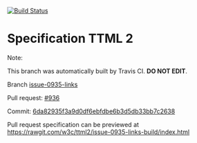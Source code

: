 [![Build Status](https://travis-ci.org/w3c/ttml2.svg?branch=issue-0935-links)](https://travis-ci.org/w3c/ttml2)


# Specification TTML 2


Note:


This branch was automatically built by Travis CI. <b>DO NOT EDIT</b>.


 Branch [issue-0935-links](https://github.com/w3c/ttml2/tree/issue-0935-links)


 Pull request: [#936](https://github.com/w3c/ttml2/pull/936)


 Commit: [6da82935f3a9d0df6ebfdbe6b3d5db33bb7c2638](https://github.com/w3c/ttml2/commit/6da82935f3a9d0df6ebfdbe6b3d5db33bb7c2638)

Pull request specification can be previewed at https://rawgit.com/w3c/ttml2/issue-0935-links-build/index.html



